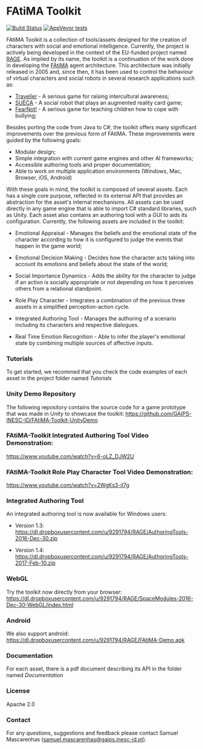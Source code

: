 # FAtiMA Toolkit

[![Build Status](https://travis-ci.org/GAIPS-INESC-ID/FAtiMA-Toolkit.svg?branch=master)](https://travis-ci.org/GAIPS-INESC-ID/FAtiMA-Toolkit) [![AppVeyor tests](https://img.shields.io/appveyor/tests/samuelfm/fatima-toolkit.svg)](https://ci.appveyor.com/project/samuelfm/fatima-toolkit/build/tests)


FAtiMA Toolkit is a collection of tools/assets designed for the creation of characters with social and emotional intelligence. Currently, the project is actively being developed in the context of the EU-funded project named [RAGE][rage-link]. As implied by its name, the toolkit is a continuation of the work done in developing the [FAtiMA][fatima-link] agent architecture. This architecture was initially released in 2005 and, since then, it has been used to control the behaviour of virtual characters and social robots in several research applications such as:  

- [Traveller][traveller-link] - A serious game for raising intercultural awareness;
- [SUECA][sueca-link]  - A social robot that plays an augmented reality card game;
- [FearNot!][fear-not] - A serious game for teaching children how to cope with bullying;

Besides porting the code from Java to C#, the toolkit offers many significant improvements over the previous form of FAtiMA. These improvements were guided by the following goals:

- Modular design;
- Simple integration with current game engines and other AI frameworks;
- Accessible authoring tools and proper documentation;
- Able to work on multiple application environments (Windows, Mac, Browser, iOS, Android)

With these goals in mind, the toolkit is composed of several assets. Each has a single core purpose, reflected in its external API that provides an abstraction for the asset's internal mechanisms. All assets can be used directly in any game engine that is able to import C# standard libraries, such as Unity. Each asset also contains an authoring tool with a GUI to aids its configuration. Currently, the following assets are included in the toolkit:

- Emotional Appraisal - Manages the beliefs and the emotional state of the character according to how it is configured to judge the events that happen in the game world;

- Emotional Decision Making - Decides how the character acts taking into account its emotions and beliefs about the state of the world;

- Social Importance Dynamics - Adds the ability for the character to judge if an action is socially appropriate or not depending on how it perceives others from a relational standpoint.

- Role Play Character - Integrates a combination of the previous three assets in a simplified perception-action cycle.

- Integrated Authoring Tool - Manages the authoring of a scenario including its characters and respective dialogues.

- Real Time Emotion Recognition - Able to infer the player's emotional state by combining multiple sources of affective inputs.

### Tutorials
To get started, we recommed that you check the code examples of each asset in the project folder named *Tutorials*

### Unity Demo Repository
The following repository contains the source code for a game prototype that was made in Unity to showcase the toolkit: 
https://github.com/GAIPS-INESC-ID/FAtiMA-Toolkit-UnityDemo

### FAtiMA-Toolkit Integrated Authoring Tool Video Demonstration:
https://www.youtube.com/watch?v=6-oLZ_DJW2U

### FAtiMA-Toolkit Role Play Character Tool Video Demonstration:
https://www.youtube.com/watch?v=2WgKs3-iI7g

### Integrated Authoring Tool
An integrated authoring tool is now available for Windows users: 

- Version 1.3: https://dl.dropboxusercontent.com/u/9291794/RAGE/AuthoringTools-2016-Dec-30.zip

- Version 1.4: https://dl.dropboxusercontent.com/u/9291794/RAGE/AuthoringTools-2017-Feb-10.zip

### WebGL
Try the toolkit now directly from your browser: https://dl.dropboxusercontent.com/u/9291794/RAGE/SpaceModules-2016-Dec-30-WebGL/index.html

### Android
We also support android: https://dl.dropboxusercontent.com/u/9291794/RAGE/FAtiMA-Demo.apk

### Documentation
For each asset, there is a pdf document describing its API in the folder named *Documentation*

### License
Apache 2.0

### Contact
For any questions, suggestions and feedback please contact Samuel Mascarenhas (samuel.mascarenhas@gaips.inesc-id.pt). 

[rage-link]: <http://rageproject.eu//>
[fatima-link]: <http://link.springer.com/chapter/10.1007%2F978-3-319-12973-0_3>
[fear-not]: <https://www.youtube.com/watch?v=x0Hzw4WG4iI>
[sueca-link]: <https://vimeo.com/153148841>
[traveller-link]: <http://ecute.eu/traveller/>
